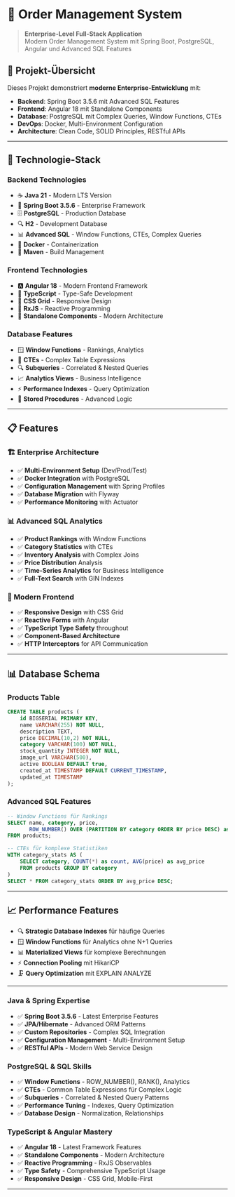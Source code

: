 # 🏢 Order Management System

> **Enterprise-Level Full-Stack Application**  
> Modern Order Management System mit Spring Boot, PostgreSQL, Angular und Advanced SQL Features

## 🎯 **Projekt-Übersicht**

Dieses Projekt demonstriert **moderne Enterprise-Entwicklung** mit:
- **Backend**: Spring Boot 3.5.6 mit Advanced SQL Features
- **Frontend**: Angular 18 mit Standalone Components
- **Database**: PostgreSQL mit Complex Queries, Window Functions, CTEs
- **DevOps**: Docker, Multi-Environment Configuration
- **Architecture**: Clean Code, SOLID Principles, RESTful APIs

---

## 🚀 **Technologie-Stack**

### **Backend Technologies**
- ☕ **Java 21** - Modern LTS Version
- 🍃 **Spring Boot 3.5.6** - Enterprise Framework
- 🗄️ **PostgreSQL** - Production Database
- 🔍 **H2** - Development Database
- 📊 **Advanced SQL** - Window Functions, CTEs, Complex Queries
- 🐳 **Docker** - Containerization
- 🔧 **Maven** - Build Management

### **Frontend Technologies**  
- 🅰️ **Angular 18** - Modern Frontend Framework
- 📝 **TypeScript** - Type-Safe Development
- 🎨 **CSS Grid** - Responsive Design
- 🔄 **RxJS** - Reactive Programming
- 🧩 **Standalone Components** - Modern Architecture

### **Database Features**
- 🪟 **Window Functions** - Rankings, Analytics
- 🔗 **CTEs** - Complex Table Expressions  
- 🔍 **Subqueries** - Correlated & Nested Queries
- 📈 **Analytics Views** - Business Intelligence
- ⚡ **Performance Indexes** - Query Optimization
- 🔧 **Stored Procedures** - Advanced Logic

---

## 📋 **Features**

### **🏗️ Enterprise Architecture**
- ✅ **Multi-Environment Setup** (Dev/Prod/Test)
- ✅ **Docker Integration** with PostgreSQL
- ✅ **Configuration Management** with Spring Profiles
- ✅ **Database Migration** with Flyway
- ✅ **Performance Monitoring** with Actuator

### **📊 Advanced SQL Analytics**
- ✅ **Product Rankings** with Window Functions
- ✅ **Category Statistics** with CTEs
- ✅ **Inventory Analysis** with Complex Joins
- ✅ **Price Distribution** Analysis
- ✅ **Time-Series Analytics** for Business Intelligence
- ✅ **Full-Text Search** with GIN Indexes

### **🎨 Modern Frontend**
- ✅ **Responsive Design** with CSS Grid
- ✅ **Reactive Forms** with Angular
- ✅ **TypeScript Type Safety** throughout
- ✅ **Component-Based Architecture**
- ✅ **HTTP Interceptors** for API Communication

---

## 📊 **Database Schema**

### **Products Table**
```sql
CREATE TABLE products (
    id BIGSERIAL PRIMARY KEY,
    name VARCHAR(255) NOT NULL,
    description TEXT,
    price DECIMAL(10,2) NOT NULL,
    category VARCHAR(100) NOT NULL,
    stock_quantity INTEGER NOT NULL,
    image_url VARCHAR(500),
    active BOOLEAN DEFAULT true,
    created_at TIMESTAMP DEFAULT CURRENT_TIMESTAMP,
    updated_at TIMESTAMP
);
```

### **Advanced SQL Features**
```sql
-- Window Functions für Rankings
SELECT name, category, price,
       ROW_NUMBER() OVER (PARTITION BY category ORDER BY price DESC) as rank
FROM products;

-- CTEs für komplexe Statistiken  
WITH category_stats AS (
    SELECT category, COUNT(*) as count, AVG(price) as avg_price
    FROM products GROUP BY category
)
SELECT * FROM category_stats ORDER BY avg_price DESC;
```
---

## 📈 **Performance Features**

- 🔍 **Strategic Database Indexes** für häufige Queries
- 🪟 **Window Functions** für Analytics ohne N+1 Queries  
- 📊 **Materialized Views** für komplexe Berechnungen
- ⚡ **Connection Pooling** mit HikariCP
- 🗜️ **Query Optimization** mit EXPLAIN ANALYZE

---

### **Java & Spring Expertise**
- ✅ **Spring Boot 3.5.6** - Latest Enterprise Features
- ✅ **JPA/Hibernate** - Advanced ORM Patterns  
- ✅ **Custom Repositories** - Complex SQL Integration
- ✅ **Configuration Management** - Multi-Environment Setup
- ✅ **RESTful APIs** - Modern Web Service Design

### **PostgreSQL & SQL Skills**
- ✅ **Window Functions** - ROW_NUMBER(), RANK(), Analytics
- ✅ **CTEs** - Common Table Expressions für Complex Logic
- ✅ **Subqueries** - Correlated & Nested Query Patterns
- ✅ **Performance Tuning** - Indexes, Query Optimization  
- ✅ **Database Design** - Normalization, Relationships

### **TypeScript & Angular Mastery**
- ✅ **Angular 18** - Latest Framework Features
- ✅ **Standalone Components** - Modern Architecture
- ✅ **Reactive Programming** - RxJS Observables
- ✅ **Type Safety** - Comprehensive TypeScript Usage
- ✅ **Responsive Design** - CSS Grid, Mobile-First

---
